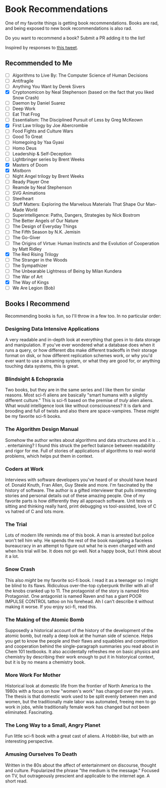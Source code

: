 # Book Recommendations

One of my favorite things is getting book recommendations. Books are rad, and being exposed to new book recommendations is also rad.

Do you want to recommend a book? Submit a PR adding it to the list!

Inspired by responses to [this tweet](https://twitter.com/jergason/status/847293141505814528).

## Recommended to Me

* [ ] Algorithms to Live By: The Computer Science of Human Decisions
* [ ] Antifragile
* [ ] Anything You Want by Derek Sivers
* [x] Cryptonomicon by Neal Stephenson (based on the fact that you liked Snow Crash)
* [ ] Daemon by Daniel Suarez
* [ ] Deep Work
* [ ] Eat That Frog
* [ ] Essentialism: The Disciplined Pursuit of Less by Greg McKeown
* [x] First Law trilogy by Joe Abercrombie
* [ ] Food Fights and Culture Wars
* [ ] Good To Great
* [ ] Homegoing by Yaa Gyasi
* [ ] Homo Deus
* [ ] Leadership & Self-Deception
* [ ] Lightbringer series by Brent Weeks
* [x] Masters of Doom
* [x] Mistborn
* [ ] Night Angel trilogy by Brent Weeks
* [ ] Ready Player One
* [ ] Reamde by Neal Stephenson
* [ ] SVG Animations
* [ ] Steelheart
* [ ] Stuff Matters: Exploring the Marvelous Materials That Shape Our Man-Made World
* [ ] Superintelligence: Paths, Dangers, Strategies by Nick Bostrom
* [ ] The Better Angels of Our Nature
* [ ] The Design of Everyday Things
* [ ] The Fifth Season by N.K. Jemisin
* [ ] The Go-Giver
* [ ] The Origins of Virtue: Human Instincts and the Evolution of Cooperation by Matt Ridley
* [x] The Red Rising Trilogy
* [ ] The Stranger in the Woods
* [ ] The Sympathizer
* [ ] The Unbearable Lightness of Being by Milan Kundera
* [ ] The War of Art
* [x] The Way of Kings
* [ ] We Are Legion (Bob)

## Books I Recommend
Recommending books is fun, so I'll throw in a few too. In no particular order:

### Designing Data Intensive Applications
A very readable and in-depth look at everything that goes in to data storage and manipulation. If you've ever wondered what a database does when it runs a query, or how different dbs make different tradeoffs in their storage format on disk, or how different replication schemes work, or why you'd ever want to use a streaming system, or what they are good for, or anything touching data systems, this is great.

### Blindsight & Echopraxia
Two books, but they are in the same series and I like them for similar reasons. Most sci-fi aliens are basically "smart humans with a slightly different culture." This is sci-fi based on the premise of *truly* alien aliens. What would intelligence look like without consciousness? It is dark and brooding and full of twists and also there are space-vampires. These *might* be my favorite sci-fi books.

### The Algorithm Design Manual
Somehow the author writes about algorithms and data structures and it is . . . entertaining? I found this struck the perfect balance between readability and rigor for me. Full of stories of applications of algorithms to real-world problems, which helps put them in context.

### Coders at Work
Interviews with software developers you've heard of or should have heard of. Donald Knuth, Fran Allen, Guy Steele and more. I'm fascinated by the history of software. The author is a gifted interviewer that pulls interesting stories and personal details out of these amazing people. One of my favorite parts is how differently they all approach software. Unit tests vs sitting and thinking really hard, print debugging vs tool-assisted, love of C vs hatred of C and lots more.

### The Trial
Lots of modern life reminds me of this book. A man is arrested but police won't tell him why. He spends the rest of the book navigating a faceless bureaucracy in an attempt to figure out what he is even charged with and when his trial will be. It does not go well. Not a happy book, but I think about it a lot.

### Snow Crash
This also *might* be my favorite sci-fi book. I read it as a teenager so I might be blind to its flaws. Ridiculous over-the-top cyberpunk thriller with all of the knobs cranked up to 11. The protagonist of the story is named Hiro Protagonist. One antagonist is named Raven and has a giant POOR IMPULSE CONTROL tattoo on his forehead. Ah I can't describe it without making it worse. If you enjoy sci-fi, read this.

### The Making of the Atomic Bomb
Supposedly a historical account of the history of the development of the atomic bomb, but really a deep look at the human side of science. Helps you get to know the people and their flaws and squabbles and competition and cooperation behind the single-paragraph summaries you read about in Chem 101 textbooks. It also accidentally refreshes me on basic physics and chemistry by describing their work enough to put it in historyical context, but it is by no means a chemistry book.

### More Work For Mother
Historical look at domestic life from the frontier of North America to the 1980s with a focus on how "women's work" has changed over the years. The thesis is that domestic work used to be split evenly between men and women, but the traditionally male labor was automated, freeing men to go work in jobs, while traditionally female work has changed but not been eliminated. Fascinating.

### The Long Way to a Small, Angry Planet
Fun little sci-fi book with a great cast of aliens. A Hobbit-like, but with an interesting perspective.


### Amusing Ourselves To Death
Written in the 80s about the affect of entertainment on discourse, thought and culture. Popularized the phrase "the medium is the message." Focused on TV, but outrageously prescient and applicable to the internet age. A short read.

